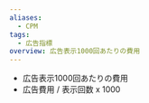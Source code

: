 ```yaml
---
aliases:
  - CPM
tags:
  - 広告指標
overview: 広告表示1000回あたりの費用
---
```

- 広告表示1000回あたりの費用
- 広告費用 / 表示回数 x 1000